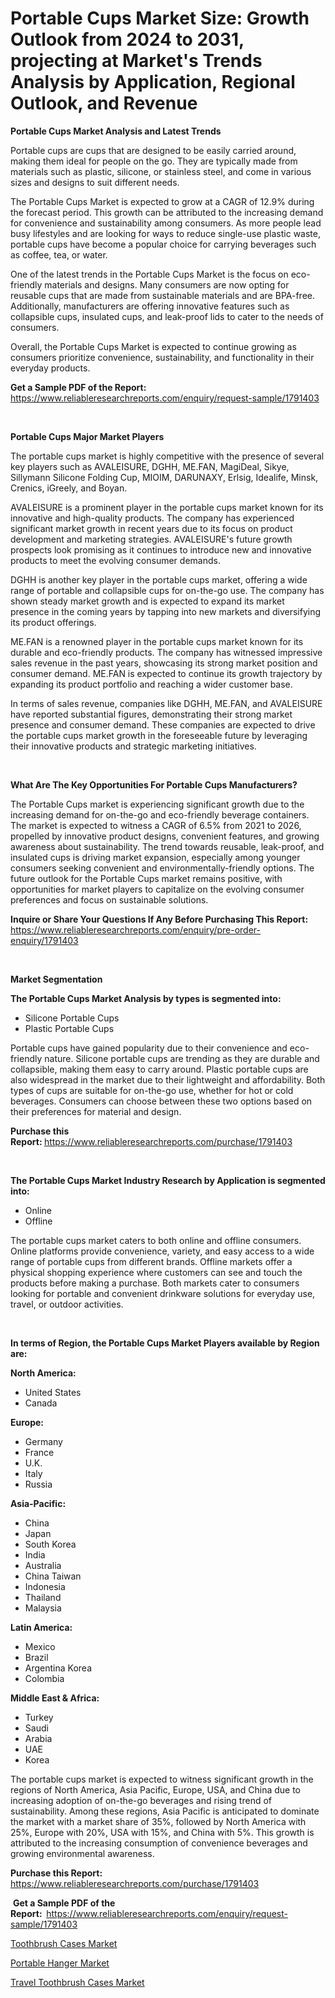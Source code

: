 <p><h1>Portable Cups Market Size: Growth Outlook from 2024 to 2031, projecting at Market's Trends Analysis by Application, Regional Outlook, and Revenue</h1></p><p><strong>Portable Cups Market Analysis and Latest Trends</strong></p>
<p><p>Portable cups are cups that are designed to be easily carried around, making them ideal for people on the go. They are typically made from materials such as plastic, silicone, or stainless steel, and come in various sizes and designs to suit different needs.</p><p>The Portable Cups Market is expected to grow at a CAGR of 12.9% during the forecast period. This growth can be attributed to the increasing demand for convenience and sustainability among consumers. As more people lead busy lifestyles and are looking for ways to reduce single-use plastic waste, portable cups have become a popular choice for carrying beverages such as coffee, tea, or water.</p><p>One of the latest trends in the Portable Cups Market is the focus on eco-friendly materials and designs. Many consumers are now opting for reusable cups that are made from sustainable materials and are BPA-free. Additionally, manufacturers are offering innovative features such as collapsible cups, insulated cups, and leak-proof lids to cater to the needs of consumers.</p><p>Overall, the Portable Cups Market is expected to continue growing as consumers prioritize convenience, sustainability, and functionality in their everyday products.</p></p>
<p><strong>Get a Sample PDF of the Report:&nbsp;</strong> <a href="https://www.reliableresearchreports.com/enquiry/request-sample/1791403">https://www.reliableresearchreports.com/enquiry/request-sample/1791403</a></p>
<p>&nbsp;</p>
<p><strong>Portable Cups Major Market Players</strong></p>
<p><p>The portable cups market is highly competitive with the presence of several key players such as AVALEISURE, DGHH, ME.FAN, MagiDeal, Sikye, Sillymann Silicone Folding Cup, MIOIM, DARUNAXY, Erlsig, Idealife, Minsk, Crenics, iGreely, and Boyan.</p><p>AVALEISURE is a prominent player in the portable cups market known for its innovative and high-quality products. The company has experienced significant market growth in recent years due to its focus on product development and marketing strategies. AVALEISURE's future growth prospects look promising as it continues to introduce new and innovative products to meet the evolving consumer demands.</p><p>DGHH is another key player in the portable cups market, offering a wide range of portable and collapsible cups for on-the-go use. The company has shown steady market growth and is expected to expand its market presence in the coming years by tapping into new markets and diversifying its product offerings.</p><p>ME.FAN is a renowned player in the portable cups market known for its durable and eco-friendly products. The company has witnessed impressive sales revenue in the past years, showcasing its strong market position and consumer demand. ME.FAN is expected to continue its growth trajectory by expanding its product portfolio and reaching a wider customer base.</p><p>In terms of sales revenue, companies like DGHH, ME.FAN, and AVALEISURE have reported substantial figures, demonstrating their strong market presence and consumer demand. These companies are expected to drive the portable cups market growth in the foreseeable future by leveraging their innovative products and strategic marketing initiatives.</p></p>
<p>&nbsp;</p>
<p><strong>What Are The Key Opportunities For Portable Cups Manufacturers?</strong></p>
<p><p>The Portable Cups market is experiencing significant growth due to the increasing demand for on-the-go and eco-friendly beverage containers. The market is expected to witness a CAGR of 6.5% from 2021 to 2026, propelled by innovative product designs, convenient features, and growing awareness about sustainability. The trend towards reusable, leak-proof, and insulated cups is driving market expansion, especially among younger consumers seeking convenient and environmentally-friendly options. The future outlook for the Portable Cups market remains positive, with opportunities for market players to capitalize on the evolving consumer preferences and focus on sustainable solutions.</p></p>
<p><strong>Inquire or Share Your Questions If Any Before Purchasing This Report:</strong> <a href="https://www.reliableresearchreports.com/enquiry/pre-order-enquiry/1791403">https://www.reliableresearchreports.com/enquiry/pre-order-enquiry/1791403</a></p>
<p>&nbsp;</p>
<p><strong>Market Segmentation</strong></p>
<p><strong>The Portable Cups Market Analysis by types is segmented into:</strong></p>
<p><ul><li>Silicone Portable Cups</li><li>Plastic Portable Cups</li></ul></p>
<p><p>Portable cups have gained popularity due to their convenience and eco-friendly nature. Silicone portable cups are trending as they are durable and collapsible, making them easy to carry around. Plastic portable cups are also widespread in the market due to their lightweight and affordability. Both types of cups are suitable for on-the-go use, whether for hot or cold beverages. Consumers can choose between these two options based on their preferences for material and design.</p></p>
<p><strong>Purchase this Report:&nbsp;</strong><a href="https://www.reliableresearchreports.com/purchase/1791403">https://www.reliableresearchreports.com/purchase/1791403</a></p>
<p>&nbsp;</p>
<p><strong>The Portable Cups Market Industry Research by Application is segmented into:</strong></p>
<p><ul><li>Online</li><li>Offline</li></ul></p>
<p><p>The portable cups market caters to both online and offline consumers. Online platforms provide convenience, variety, and easy access to a wide range of portable cups from different brands. Offline markets offer a physical shopping experience where customers can see and touch the products before making a purchase. Both markets cater to consumers looking for portable and convenient drinkware solutions for everyday use, travel, or outdoor activities.</p></p>
<p>&nbsp;</p>
<p><strong>In terms of Region, the Portable Cups Market Players available by Region are:</strong></p>
<p>
    <p> <strong> North America: </strong>
        <ul>
            <li>United States</li>
            <li>Canada</li>
        </ul>
        </p> 
    <p> <strong> Europe: </strong>
        <ul>
            <li>Germany</li>
            <li>France</li>
            <li>U.K.</li>
            <li>Italy</li>
            <li>Russia</li>
        </ul>
        </p> 
    <p> <strong> Asia-Pacific: </strong>
        <ul>
            <li>China</li>
            <li>Japan</li>
            <li>South Korea</li>
            <li>India</li>
            <li>Australia</li>
            <li>China Taiwan</li>
            <li>Indonesia</li>
            <li>Thailand</li>
            <li>Malaysia</li>
        </ul>
        </p> 
    <p> <strong> Latin America: </strong>
        <ul>
            <li>Mexico</li>
            <li>Brazil</li>
            <li>Argentina Korea</li>
            <li>Colombia</li>
        </ul>
        </p> 
    <p> <strong> Middle East & Africa: </strong>
        <ul>
            <li>Turkey</li>
            <li>Saudi</li>
            <li>Arabia</li>
            <li>UAE</li>
            <li>Korea</li>
        </ul>
    </p>
    </p>
<p><p>The portable cups market is expected to witness significant growth in the regions of North America, Asia Pacific, Europe, USA, and China due to increasing adoption of on-the-go beverages and rising trend of sustainability. Among these regions, Asia Pacific is anticipated to dominate the market with a market share of 35%, followed by North America with 25%, Europe with 20%, USA with 15%, and China with 5%. This growth is attributed to the increasing consumption of convenience beverages and growing environmental awareness.</p></p>
<p><strong>Purchase this Report: </strong><a href="https://www.reliableresearchreports.com/purchase/1791403">https://www.reliableresearchreports.com/purchase/1791403</a></p>
<p>&nbsp;<strong>Get a Sample PDF of the Report:&nbsp;&nbsp;</strong><a href="https://www.reliableresearchreports.com/enquiry/request-sample/1791403">https://www.reliableresearchreports.com/enquiry/request-sample/1791403</a></p>
<p><strong></strong></p>
<p><p><a href="https://github.com/kufem1/Market-Research-Report-List-1/blob/main/toothbrush-cases-market.md">Toothbrush Cases Market</a></p><p><a href="https://github.com/kosella/Market-Research-Report-List-2/blob/main/portable-hanger-market.md">Portable Hanger Market</a></p><p><a href="https://github.com/singletonthaxterkelliehr2df/Market-Research-Report-List-1/blob/main/travel-toothbrush-cases-market.md">Travel Toothbrush Cases Market</a></p></p>
